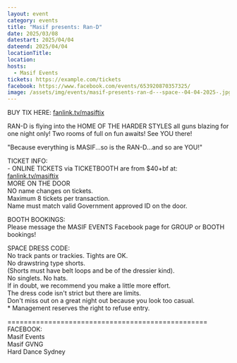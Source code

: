 ```yaml
---
layout: event
category: events
title: "Masif presents: Ran-D"
date: 2025/03/08
datestart: 2025/04/04
dateend: 2025/04/04
locationTitle:
location:
hosts:
  - Masif Events
tickets: https://example.com/tickets
facebook: https://www.facebook.com/events/653920870357325/
image: /assets/img/events/masif-presents-ran-d---space--04-04-2025-.jpg
---
```


BUY TIX HERE: [fanlink.tv/masiftix](https://l.facebook.com/l.php?u=http%3A%2F%2Ffanlink.tv%2Fmasiftix%3Ffbclid%3DIwZXh0bgNhZW0CMTAAAR3ywcQYQsl5EcoQ1DR1mjs_c2If7vWaTh__FLaZ9087L_123yb-eDd4tyw_aem_ENhVmIs09lGtqIsN0G9agg&h=AT0Xpgsfbbgg1mK6KXYDHiYpNYAgx7jgQVZv72Gah9OOIcyMNSv_9tDZMvJ-1aaOASStdmtPwjNakxaq-r_mUBmUnTZWJe8elH04BkJsKnny0fWU89ZqlxepgS4WVlCPNMDbE1xy8ZTTTp0sVrUs86c&__tn__=q&c[0]=AT28WSIDG6HmWaGJlHQeKKu8hg0HE8fjPFWr-KSAZMWABmgO4UMvl8zo5AluFWo8UFsIqiEVQZdmyh3EHn7PkmMEosmXnwGUCG_DKNCRMe0TtXt-6U59LBklhLnoc0cp6zWXvwe9Lo7T8aKloodAqTqU2xqHndr1nyBvEw)

RAN-D is flying into the HOME OF THE HARDER STYLES all guns blazing for one night only! Two rooms of full on fun awaits! See YOU there!

"Because everything is MASIF...so is the RAN-D...and so are YOU!"

TICKET INFO:  
\- ONLINE TICKETS via TICKETBOOTH are from $40+bf at: [fanlink.tv/masiftix](https://l.facebook.com/l.php?u=http%3A%2F%2Ffanlink.tv%2Fmasiftix%3Ffbclid%3DIwZXh0bgNhZW0CMTAAAR2wPS3VEKS4bBL8516fiJxWaOcyfJ81dyBEoXn2t1hcVPeeW3HKnVz-dVc_aem_WfZITFfSDsHrcpyTGfumGg&h=AT0Xpgsfbbgg1mK6KXYDHiYpNYAgx7jgQVZv72Gah9OOIcyMNSv_9tDZMvJ-1aaOASStdmtPwjNakxaq-r_mUBmUnTZWJe8elH04BkJsKnny0fWU89ZqlxepgS4WVlCPNMDbE1xy8ZTTTp0sVrUs86c&__tn__=q&c[0]=AT28WSIDG6HmWaGJlHQeKKu8hg0HE8fjPFWr-KSAZMWABmgO4UMvl8zo5AluFWo8UFsIqiEVQZdmyh3EHn7PkmMEosmXnwGUCG_DKNCRMe0TtXt-6U59LBklhLnoc0cp6zWXvwe9Lo7T8aKloodAqTqU2xqHndr1nyBvEw)  
MORE ON THE DOOR  
NO name changes on tickets.  
Maximum 8 tickets per transaction.  
Name must match valid Government approved ID on the door.

BOOTH BOOKINGS:  
Please message the MASIF EVENTS Facebook page for GROUP or BOOTH bookings!

SPACE DRESS CODE:  
No track pants or trackies. Tights are OK.  
No drawstring type shorts.  
(Shorts must have belt loops and be of the dressier kind).  
No singlets. No hats.  
If in doubt, we recommend you make a little more effort.  
The dress code isn't strict but there are limits.  
Don't miss out on a great night out because you look too casual.  
\* Management reserves the right to refuse entry.

\=================================================  
FACEBOOK:  
Masif Events  
Masif GVNG  
Hard Dance Sydney

